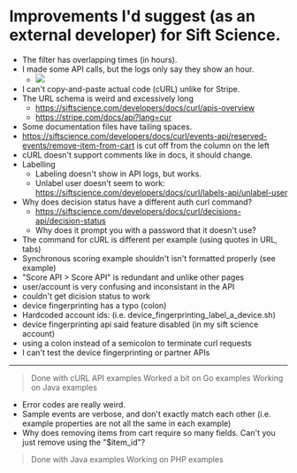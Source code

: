 # Improvements I'd suggest (as an external developer) for Sift Science.
 
- The filter has overlapping times (in hours).
- I made some API calls, but the logs only say they show an hour.
  - ![](https://cloud.githubusercontent.com/assets/744973/19218806/3fdabd86-8db8-11e6-8dc5-4e2801092be2.png)
- I can't copy-and-paste actual code (cURL) unlike for Stripe.
- The URL schema is weird and excessively long
  - https://siftscience.com/developers/docs/curl/apis-overview
  - https://stripe.com/docs/api?lang=cur
- Some documentation files have tailing spaces.
- https://siftscience.com/developers/docs/curl/events-api/reserved-events/remove-item-from-cart is cut off from the column on the left
- cURL doesn't support comments like in docs, it should change.
- Labelling
  - Labeling doesn't show in API logs, but works.
  - Unlabel user doesn't seem to work: https://siftscience.com/developers/docs/curl/labels-api/unlabel-user
- Why does decision status have a different auth curl command?
  - https://siftscience.com/developers/docs/curl/decisions-api/decision-status
  - Why does it prompt you with a password that it doesn't use?
- The command for cURL is different per example (using quotes in URL, tabs)
- Synchronous scoring example shouldn't isn't formatted properly (see example)
- "Score API > Score API" is redundant and unlike other pages
- user/account is very confusing and inconsistant in the API
- couldn't get dicision status to work
- device fingerprinting has a typo (colon)
- Hardcoded account ids: (i.e. device_fingerprinting_label_a_device.sh)
- device fingerprinting api said feature disabled (in my sift science account)
- using a colon instead of a semicolon to terminate curl requests
- I can't test the device fingerprinting or partner APIs

---

> Done with cURL API examples
  Worked a bit on Go examples
  Working on Java examples

- Error codes are really weird.
- Sample events are verbose, and don't exactly match each other (i.e. example properties are not all the same in each example)
- Why does removing items from cart require so many fields. Can't you just remove using the "$item_id"?

> Done with Java examples
  Working on PHP examples

